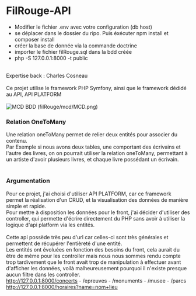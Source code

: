 # FilRouge-API

* Modifier le fichier .env avec votre configuration (db host)
* se déplacer dans le dossier du ripo. Puis éxécuter npm install et composer install
* créer la base de donnée via la commande doctrine
* importer le fichier filRouge.sql dans la bdd créée
* php -S 127.0.0.1:8000 -t public
<br>
Expertise back : Charles Cosneau

<br>
<br>
Ce projet utilise le framework PHP Symfony, ainsi que le framework dédidé au API, API PLATFORM
<br>
<br>
<img src="file://mcd/MCD.png" alt="MCD BDD"> (filRouge/mcd/MCD.png)

### Relation OneToMany

Une relation oneToMany permet de relier deux entités pour associer du contenu. <br>
Par Exemple si nous avons deux tables, une comportant des écrivains et l'autre des livres, on on pourrait utiliser la relation oneToMany, permettant à un artiste d'avoir plusieurs livres, et chaque livre possédant un écrivain.
<br>
<br>
### Argumentation 

Pour ce projet, j'ai choisi d'utiliser API PLATFORM, car ce framework permet la réalisation d'un CRUD, et la visualisation des données de manière simple et rapide.
<br>
Pour mettre à disposition les données pour le front, j'ai décider d'utiliser des controller, qui permette d'écrire directement du PHP sans avoir à utiliser la logique d'api platform via les entités.
<br>
<br>
Cette api possède très peu d'url car celles-ci sont très générales et permettent de récupérer l'entièreté d'une entité. 
<br>
Les entités ont évoluées en fonction des besoins du front, cela aurait du être de même pour les controller mais nous nous sommes rendu compte trop tardivement que le front avait trop de manipulation à effectuer avant d'afficher les données, voilà malheureusement pourquoi il n'existe presque aucun filtre dans les controller.
<br>
http://127.0.0.1:8000/concerts - /epreuves - /monuments - /musee - /parcs
<br>
http://127.0.0.1:8000/horaires?name=nom+lieu
